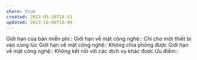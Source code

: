 ```yaml
---
share: true
created: 2023-05-26T14:51
updated: 2023-10-06T16:09
---
```


Giới hạn của bản miễn phí:: 
Giới hạn về mặt công nghệ:: Chỉ cho một thiết bị vào cùng lúc
Giới hạn về mặt công nghệ:: Không chia phòng được
Giới hạn về mặt công nghệ:: Không kết nối với các dịch vụ khác được
Ưu điểm::
